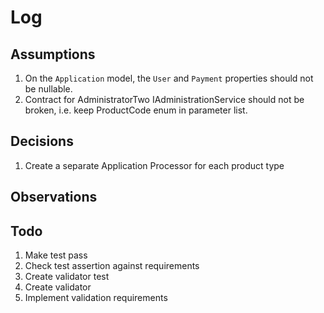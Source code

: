 # Log

## Assumptions
1. On the `Application` model, the `User` and `Payment` properties should not be nullable.
2. Contract for AdministratorTwo IAdministrationService should not be broken, 
   i.e. keep ProductCode enum in parameter list. 

## Decisions
1. Create a separate Application Processor for each product type

## Observations

## Todo
1. Make test pass
2. Check test assertion against requirements
3. Create validator test
4. Create validator
5. Implement validation requirements
